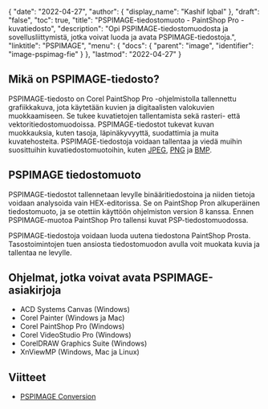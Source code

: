 {
  "date": "2022-04-27",
  "author": {
    "display_name": "Kashif Iqbal"
},
  "draft": "false",
  "toc": true,
  "title": "PSPIMAGE-tiedostomuoto - PaintShop Pro -kuvatiedosto",
  "description": "Opi PSPIMAGE-tiedostomuodosta ja sovellusliittymistä, jotka voivat luoda ja avata PSPIMAGE-tiedostoja.",
  "linktitle": "PSPIMAGE",
  "menu": {
    "docs": {
      "parent": "image",
      "identifier": "image-pspimag-fie"
}
},
  "lastmod": "2022-04-27"
}
## Mikä on PSPIMAGE-tiedosto?

PSPIMAGE-tiedosto on Corel PaintShop Pro -ohjelmistolla tallennettu grafiikkakuva, jota käytetään kuvien ja digitaalisten valokuvien muokkaamiseen. Se tukee kuvatietojen tallentamista sekä rasteri- että vektoritiedostomuodoissa. PSPIMAGE-tiedostot tukevat kuvan muokkauksia, kuten tasoja, läpinäkyvyyttä, suodattimia ja muita kuvatehosteita. PSPIMAGE-tiedostoja voidaan tallentaa ja viedä muihin suosittuihin kuvatiedostomuotoihin, kuten [JPEG](/image/jpeg/), [PNG](/) ja [BMP](/image/bmp/).

## PSPIMAGE tiedostomuoto

PSPIMAGE-tiedostot tallennetaan levylle binääritiedostoina ja niiden tietoja voidaan analysoida vain HEX-editorissa. Se on PaintShop Pron alkuperäinen tiedostomuoto, ja se otettiin käyttöön ohjelmiston version 8 kanssa. Ennen PSPIMAGE-muotoa PaintShop Pro tallensi kuvat PSP-tiedostomuodossa.

PSPIMAGE-tiedostoja voidaan luoda uutena tiedostona PaintShop Prosta. Tasostoimintojen tuen ansiosta tiedostomuodon avulla voit muokata kuvia ja tallentaa ne levylle.

## Ohjelmat, jotka voivat avata PSPIMAGE-asiakirjoja

 * ACD Systems Canvas (Windows)
 * Corel Painter (Windows ja Mac)
 * Corel PaintShop Pro (Windows)
 * Corel VideoStudio Pro (Windows)
 * CorelDRAW Graphics Suite (Windows)
 * XnViewMP (Windows, Mac ja Linux)

## Viitteet

 * [PSPIMAGE Conversion](https://community.adobe.com/t5/photoshop-ecosystem-discussions/pspimage-conversion/mp/5288141)

